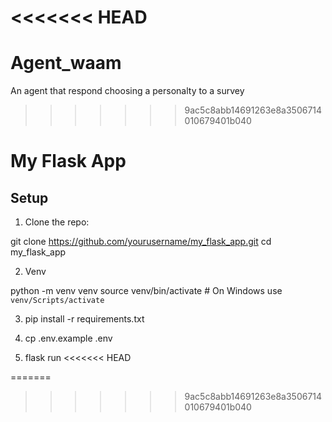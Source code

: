 <<<<<<< HEAD
=======
# Agent_waam
An agent that respond choosing a personalty to a survey

>>>>>>> 9ac5c8abb14691263e8a3506714010679401b040
# My Flask App

## Setup

1. Clone the repo:

git clone https://github.com/yourusername/my_flask_app.git
cd my_flask_app

2. Venv

python -m venv venv
source venv/bin/activate  # On Windows use `venv/Scripts/activate`

3. pip install -r requirements.txt

4. cp .env.example .env

5. flask run
<<<<<<< HEAD


=======
>>>>>>> 9ac5c8abb14691263e8a3506714010679401b040
